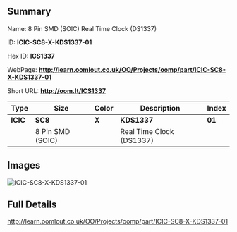 

## Summary
 
Name:  8 Pin SMD (SOIC) Real Time Clock (DS1337) 

ID: __ICIC-SC8-X-KDS1337-01__

Hex ID: __ICS1337__

WebPage: __http://learn.oomlout.co.uk/OO/Projects/oomp/part/ICIC-SC8-X-KDS1337-01__

Short URL: __http://oom.lt/ICS1337__


| Type   | Size   | Color   | Description   | Index   |    
| ----- | ------   | ------   | -----   | ----   |    
| __ICIC__   					| __SC8__   					| __X__    						| __KDS1337__    					| __01__ |    
| 		| 8 Pin SMD (SOIC)	| 		| Real Time Clock (DS1337)	| 	|

## Images
![ICIC-SC8-X-KDS1337-01](http://oomlout.com/oomp-gen/parts/ICIC-SC8-X-KDS1337-01/ICIC-SC8-X-KDS1337-01_420.jpg)

## Full Details

 http://learn.oomlout.co.uk/OO/Projects/oomp/part/ICIC-SC8-X-KDS1337-01

